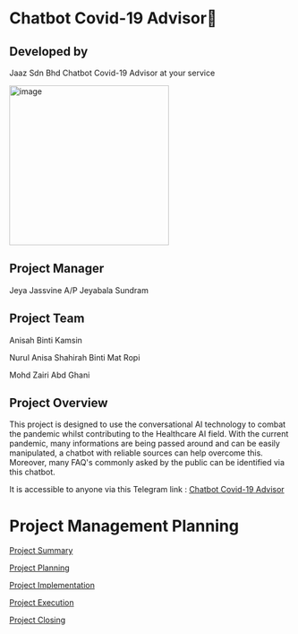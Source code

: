  # Chatbot Covid-19 Advisor🦠

## Developed by 
 Jaaz Sdn Bhd
 Chatbot Covid-19 Advisor at your service
 
 
<img width="285" alt="image" src="https://user-images.githubusercontent.com/55356959/150516890-8c7e1fef-8d6d-4eb5-a87b-23ed68cb70b0.jpeg">




## Project Manager
Jeya Jassvine A/P Jeyabala Sundram

## Project Team
Anisah Binti Kamsin

Nurul Anisa Shahirah Binti Mat Ropi 

Mohd Zairi Abd Ghani

## Project Overview

This project is designed to use the conversational AI technology to combat the pandemic whilst contributing to 
the Healthcare AI field. With the current pandemic, many informations are being passed around and can be easily manipulated, a chatbot with reliable sources
can help overcome this. Moreover, many FAQ's commonly asked by the public can be identified via this chatbot.

It is accessible to anyone via this Telegram link : [Chatbot Covid-19 Advisor](https://web.telegram.org/z/#2114253556)

# Project Management Planning

[Project Summary]()

[Project Planning](https://github.com/Jassvine/Covid19Bot/blob/main/Documentation/2-PROJECT%20PLANNING.md)

[Project Implementation]()

[Project Execution]()

[Project Closing]()
